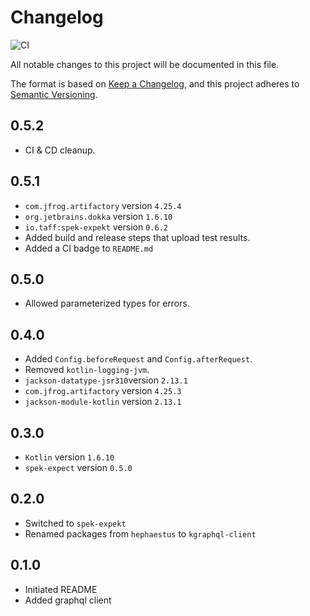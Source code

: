 # Changelog
![CI](https://github.com/tpasipanodya/kgraphql-client/actions/workflows/.github/workflows/release.yaml/badge.svg)

All notable changes to this project will be documented in this file.

The format is based on [Keep a Changelog](https://keepachangelog.com/en/1.0.0/),
and this project adheres to [Semantic Versioning](https://semver.org/spec/v2.0.0.html).

## 0.5.2
- CI & CD cleanup.

## 0.5.1
- `com.jfrog.artifactory` version `4.25.4`
- `org.jetbrains.dokka` version `1.6.10`
- `io.taff:spek-expekt` version `0.6.2`
- Added build and release steps that upload test results.
- Added a CI badge to `README.md`


## 0.5.0
- Allowed parameterized types for errors.

## 0.4.0
- Added `Config.beforeRequest` and `Config.afterRequest`.
- Removed `kotlin-logging-jvm`.
- `jackson-datatype-jsr310`version `2.13.1`
- `com.jfrog.artifactory` version `4.25.3`
- `jackson-module-kotlin` version `2.13.1`

## 0.3.0

- `Kotlin` version `1.6.10`
- `spek-expect` version `0.5.0`

## 0.2.0

- Switched to `spek-expekt`
- Renamed packages from `hephaestus` to `kgraphql-client`

## 0.1.0

- Initiated README
- Added graphql client
